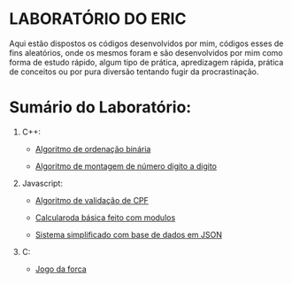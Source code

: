 # LABORATÓRIO DO ERIC

Aqui estão dispostos os códigos desenvolvidos por mim, códigos esses de fins aleatórios, onde os mesmos foram e são desenvolvidos por mim como forma de estudo rápido, algum tipo de prática, apredizagem rápida, prática de conceitos ou por pura diversão tentando fugir da procrastinação.

# Sumário do Laboratório:

1. C++:
   * [Algoritmo de ordenação binária](https://github.com/ericrodriguesfer/Academico/tree/master/laboratorio-do-eric/C++/busca-binaria/busca_binaria.cpp)

   * [Algoritmo de montagem de número digito a digito](https://github.com/ericrodriguesfer/Academico/tree/master/laboratorio-do-eric/C++/montar-numero/monta_numero.cpp)

2. Javascript:
   * [Algoritmo de validação de CPF](https://github.com/ericrodriguesfer/Academico/tree/master/laboratorio-do-eric/Js/validacao-cpf)

   * [Calcularoda básica feito com modulos](https://github.com/ericrodriguesfer/Academico/tree/master/laboratorio-do-eric/Js/calculadora-simples)

   * [Sistema simplificado com base de dados em JSON](https://github.com/ericrodriguesfer/Academico/tree/master/laboratorio-do-eric/Js/escrevendo-lendo-json-nodejs)

3. C:
   * [Jogo da forca](https://github.com/ericrodriguesfer/Academico/tree/master/laboratorio-do-eric/C/jogo-da-forca/forca.c)

<!--
4. Trabalho do meu primeiro estágio (PROJETO NÃO CONCLUÍDO):
   * [Sistema Petiscaria da Estrada](https://github.com/ericrodriguesfer/Academico/tree/master/laboratorio-do-eric/petiscaria-estrada-estagio)

5. Trabalho de avaliação para estágio (PROJETO NÃO CONCLUÍDO):
   * [Gerenciador Ceará Cientifico](https://github.com/ericrodriguesfer/Academico/tree/master/laboratorio-do-eric/gerenciador-feira-ciencias)
-->

